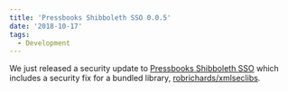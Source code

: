 ```yaml
---
title: 'Pressbooks Shibboleth SSO 0.0.5'
date: '2018-10-17'
tags:
  - Development
---
```


We just released a security update to
[Pressbooks Shibboleth SSO](https://github.com/pressbooks/pressbooks-shibboleth-sso/releases/0.0.5)
which includes a security fix for a bundled library,
[robrichards/xmlseclibs](https://github.com/robrichards/xmlseclibs).
